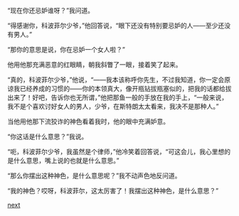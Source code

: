 
“现在你还忌妒谁呀？”我问道。

“得感谢你，科波菲尔少爷，”他回答说，“眼下还没有特别要忌妒的人——至少还没有男人。”

“那你的意思是说，你在忌妒一个女人啦？”

他用他那充满恶意的红眼睛，朝我斜瞥了一眼，接着笑了起来。

“真的，科波菲尔少爷，”他说，“——我本该称呼你先生，不过我知道，你一定会原谅我已经养成的习惯的——你的本领真大，像开瓶钻拔瓶塞似的，把我的话都给拔出来了！好吧，告诉你也无所谓，”他把那鱼一般的手放在我的手上，“一般来说，我不是个喜欢讨好女人的男人，少爷，在斯特朗太太看来，我决不是那种人。”

当他用他那下流狡诈的神色看着我时，他的眼中充满妒意。

“你这话是什么意思？”我说。

“呃，科波菲尔少爷，我虽然是个律师，”他冷笑着回答说，“可这会儿，我心里想的是什么意思，嘴上说的也就是什么意思。”

“那么你摆出这种神色，是什么意思呢？”我不动声色地反问道。

“我的神色？哎呀，科波菲尔，这太厉害了！我摆出这种神色，是什么意思？”

[next](page536)